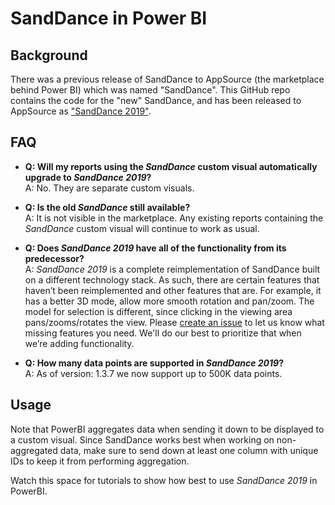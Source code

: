 # SandDance in Power BI

## Background
There was a previous release of SandDance to AppSource (the marketplace behind Power BI) which was named "SandDance".
This GitHub repo contains the code for the "new" SandDance, and has been released to AppSource as ["SandDance 2019"](https://appsource.microsoft.com/en-us/product/power-bi-visuals/WA200000430).

## FAQ
* **Q: Will my reports using the *SandDance* custom visual automatically upgrade to *SandDance 2019*?**
<br/>A: No. They are separate custom visuals.

* **Q: Is the old *SandDance* still available?**
<br/>A: It is not visible in the marketplace. Any existing reports containing the *SandDance* custom visual will continue to work as usual.

* **Q: Does *SandDance 2019* have all of the functionality from its predecessor?**
<br/>A: *SandDance 2019* is a complete reimplementation of SandDance built on a different technology stack. As such, there are certain features that haven’t been reimplemented and other features that are. For example, it has a better 3D mode, allow more smooth rotation and pan/zoom.  The model for selection is different, since clicking in the viewing area pans/zooms/rotates the view.  Please [create an issue](https://github.com/microsoft/SandDance/issues/new) to let us know what missing features you need. We'll do our best to prioritize that when we’re adding functionality.

* **Q: How many data points are supported in *SandDance 2019*?**
<br/>A: As of version: 1.3.7 we now support up to 500K data points.

## Usage
Note that PowerBI aggregates data when sending it down to be displayed to a custom visual. Since SandDance works best when working on non-aggregated data, make sure to send down at least one column with unique IDs to keep it from performing aggregation.

Watch this space for tutorials to show how best to use *SandDance 2019* in PowerBI.
